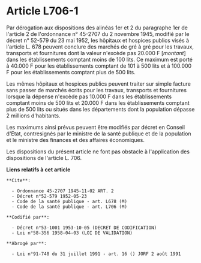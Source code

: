 # Article L706-1

Par dérogation aux dispositions des alinéas 1er et 2 du paragraphe 1er de l'article 2 de l'ordonnance n° 45-2707 du 2
novembre 1945, modifié par le décret n° 52-579 du 23 mai 1952, les hôpitaux et hospices publics visés à l'article L. 678
peuvent conclure des marchés de gré à gré pour les travaux, transports et fournitures dont la valeur n'excède pas 20.000 F
[*montant*] dans les établissements comptant moins de 100 lits. Ce maximum est porté à 40.000 F pour les établissements
comptant de 101 à 500 lits et à 100.000 F pour les établissements comptant plus de 500 lits.

Les mêmes hôpitaux et hospices publics peuvent traiter sur simple facture sans passer de marchés écrits pour les travaux,
transports et fournitures lorsque la dépense n'excède pas 10.000 F dans les établissements comptant moins de 500 lits et
20.000 F dans les établissements comptant plus de 500 lits ou situés dans les départements dont la population dépasse 2
millions d'habitants.

Les maximums ainsi prévus peuvent être modifiés par décret en Conseil d'Etat, contresignés par le ministre de la santé
publique et de la population et le ministre des finances et des affaires économiques. 

Les dispositions du présent article ne font pas obstacle à l'application des dispositions de l'article L. 706.

**Liens relatifs à cet article**

	**Cite**:

	  - Ordonnance 45-2707 1945-11-02 ART. 2
	  - Décret n°52-579 1952-05-23
	  - Code de la santé publique - art. L678 (M)
	  - Code de la santé publique - art. L706 (M)

	**Codifié par**:

	  - Décret n°53-1001 1953-10-05 (DECRET DE CODIFICATION)
	  - Loi n°58-356 1958-04-03 (LOI DE VALIDATION)

	**Abrogé par**:

	  - Loi n°91-748 du 31 juillet 1991 - art. 16 () JORF 2 août 1991
